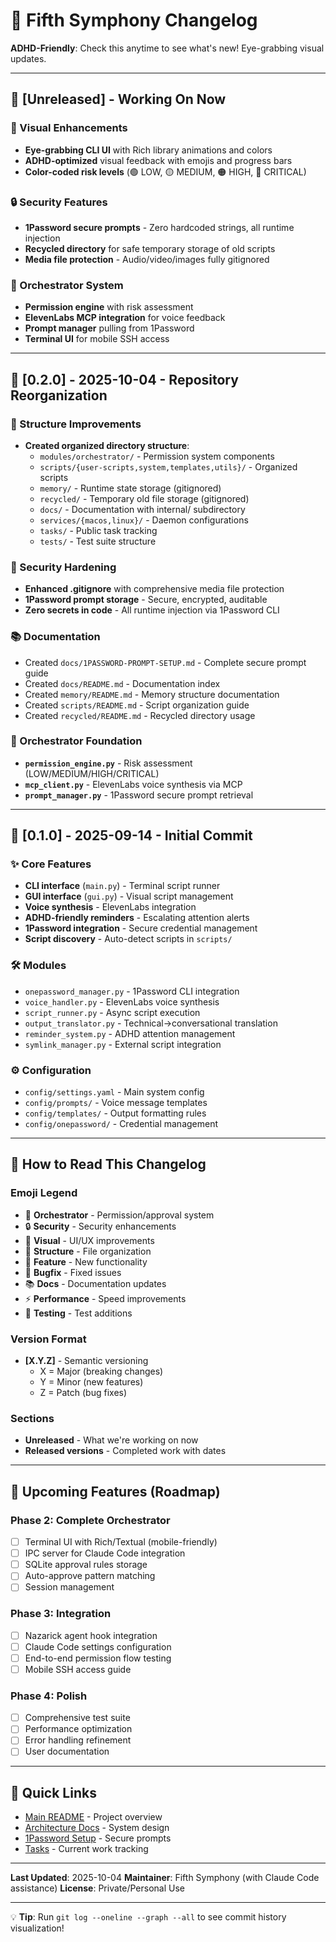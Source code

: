 # 🎵 Fifth Symphony Changelog

**ADHD-Friendly**: Check this anytime to see what's new! Eye-grabbing visual updates.

---

## 🎯 [Unreleased] - Working On Now

### 🎨 Visual Enhancements
- **Eye-grabbing CLI UI** with Rich library animations and colors
- **ADHD-optimized** visual feedback with emojis and progress bars
- **Color-coded risk levels** (🟢 LOW, 🟡 MEDIUM, 🟠 HIGH, 🔴 CRITICAL)

### 🔒 Security Features
- **1Password secure prompts** - Zero hardcoded strings, all runtime injection
- **Recycled directory** for safe temporary storage of old scripts
- **Media file protection** - Audio/video/images fully gitignored

### 🎵 Orchestrator System
- **Permission engine** with risk assessment
- **ElevenLabs MCP integration** for voice feedback
- **Prompt manager** pulling from 1Password
- **Terminal UI** for mobile SSH access

---

## 🚀 [0.2.0] - 2025-10-04 - Repository Reorganization

### 📁 Structure Improvements
- **Created organized directory structure**:
  - `modules/orchestrator/` - Permission system components
  - `scripts/{user-scripts,system,templates,utils}/` - Organized scripts
  - `memory/` - Runtime state storage (gitignored)
  - `recycled/` - Temporary old file storage (gitignored)
  - `docs/` - Documentation with internal/ subdirectory
  - `services/{macos,linux}/` - Daemon configurations
  - `tasks/` - Public task tracking
  - `tests/` - Test suite structure

### 🔐 Security Hardening
- **Enhanced .gitignore** with comprehensive media file protection
- **1Password prompt storage** - Secure, encrypted, auditable
- **Zero secrets in code** - All runtime injection via 1Password CLI

### 📚 Documentation
- Created `docs/1PASSWORD-PROMPT-SETUP.md` - Complete secure prompt guide
- Created `docs/README.md` - Documentation index
- Created `memory/README.md` - Memory structure documentation
- Created `scripts/README.md` - Script organization guide
- Created `recycled/README.md` - Recycled directory usage

### 🎵 Orchestrator Foundation
- **`permission_engine.py`** - Risk assessment (LOW/MEDIUM/HIGH/CRITICAL)
- **`mcp_client.py`** - ElevenLabs voice synthesis via MCP
- **`prompt_manager.py`** - 1Password secure prompt retrieval

---

## 🎉 [0.1.0] - 2025-09-14 - Initial Commit

### ✨ Core Features
- **CLI interface** (`main.py`) - Terminal script runner
- **GUI interface** (`gui.py`) - Visual script management
- **Voice synthesis** - ElevenLabs integration
- **ADHD-friendly reminders** - Escalating attention alerts
- **1Password integration** - Secure credential management
- **Script discovery** - Auto-detect scripts in `scripts/`

### 🛠️ Modules
- `onepassword_manager.py` - 1Password CLI integration
- `voice_handler.py` - ElevenLabs voice synthesis
- `script_runner.py` - Async script execution
- `output_translator.py` - Technical→conversational translation
- `reminder_system.py` - ADHD attention management
- `symlink_manager.py` - External script integration

### ⚙️ Configuration
- `config/settings.yaml` - Main system config
- `config/prompts/` - Voice message templates
- `config/templates/` - Output formatting rules
- `config/onepassword/` - Credential management

---

## 📖 How to Read This Changelog

### Emoji Legend
- 🎵 **Orchestrator** - Permission/approval system
- 🔒 **Security** - Security enhancements
- 🎨 **Visual** - UI/UX improvements
- 📁 **Structure** - File organization
- 🚀 **Feature** - New functionality
- 🐛 **Bugfix** - Fixed issues
- 📚 **Docs** - Documentation updates
- ⚡ **Performance** - Speed improvements
- 🧪 **Testing** - Test additions

### Version Format
- **[X.Y.Z]** - Semantic versioning
  - X = Major (breaking changes)
  - Y = Minor (new features)
  - Z = Patch (bug fixes)

### Sections
- **Unreleased** - What we're working on now
- **Released versions** - Completed work with dates

---

## 🎯 Upcoming Features (Roadmap)

### Phase 2: Complete Orchestrator
- [ ] Terminal UI with Rich/Textual (mobile-friendly)
- [ ] IPC server for Claude Code integration
- [ ] SQLite approval rules storage
- [ ] Auto-approve pattern matching
- [ ] Session management

### Phase 3: Integration
- [ ] Nazarick agent hook integration
- [ ] Claude Code settings configuration
- [ ] End-to-end permission flow testing
- [ ] Mobile SSH access guide

### Phase 4: Polish
- [ ] Comprehensive test suite
- [ ] Performance optimization
- [ ] Error handling refinement
- [ ] User documentation

---

## 🔗 Quick Links

- [Main README](README.md) - Project overview
- [Architecture Docs](docs/README.md) - System design
- [1Password Setup](docs/1PASSWORD-PROMPT-SETUP.md) - Secure prompts
- [Tasks](tasks/) - Current work tracking

---

**Last Updated**: 2025-10-04
**Maintainer**: Fifth Symphony (with Claude Code assistance)
**License**: Private/Personal Use

---

💡 **Tip**: Run `git log --oneline --graph --all` to see commit history visualization!
